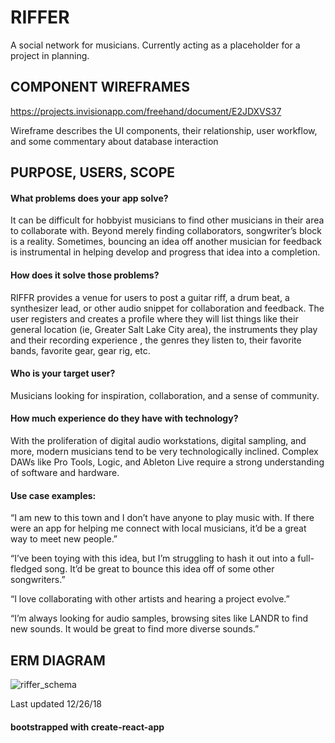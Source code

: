 # RIFFER

A social network for musicians. Currently acting as a placeholder for a project in planning.

## COMPONENT WIREFRAMES

https://projects.invisionapp.com/freehand/document/E2JDXVS37

Wireframe describes the UI components, their relationship, user workflow, and some commentary about database interaction

## PURPOSE, USERS, SCOPE

#### What problems does your app solve?

It can be difficult for hobbyist musicians to find other musicians in their area to collaborate with.  Beyond merely finding collaborators, songwriter’s block is a reality.  Sometimes, bouncing an idea off another musician for feedback is instrumental in helping develop and progress that idea into a completion.  

#### How does it solve those problems?

RIFFR provides a venue for users to post a guitar riff, a drum beat, a synthesizer lead, or other audio snippet for collaboration and feedback. The user registers and creates a profile where they will list things like their general location (ie, Greater Salt Lake City area), the instruments they play and their recording experience , the genres they listen to, their favorite bands, favorite gear, gear rig, etc.


#### Who is your target user?

Musicians looking for inspiration, collaboration, and a sense of community.


#### How much experience do they have with technology?

With the proliferation of digital audio workstations, digital sampling, and more, modern musicians tend to be very technologically inclined.  Complex DAWs like Pro Tools, Logic, and Ableton Live require a strong understanding of software and hardware. 


#### Use case examples:

“I am new to this town and I don’t have anyone to play music with. If there were an app for helping me connect with local musicians, it’d be a great way to meet new people.”

“I’ve been toying with this idea, but I’m struggling to hash it out into a full-fledged song.  It’d be great to bounce this idea off of some other songwriters.”

“I love collaborating with other artists and hearing a project evolve.”

“I’m always looking for audio samples, browsing sites like LANDR to find new sounds.  It would be great to find more diverse sounds.”


## ERM DIAGRAM

![riffer_schema](https://user-images.githubusercontent.com/39201859/50459083-4bb36a00-0925-11e9-82ce-2f786f580368.png)

Last updated 12/26/18

#### bootstrapped with create-react-app

